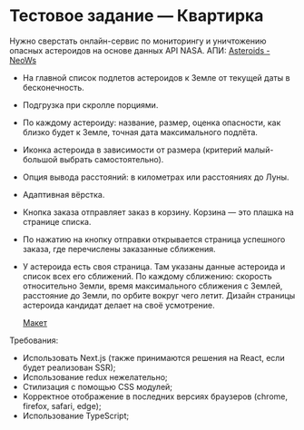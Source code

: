 # Тестовое задание — Квартирка
Нужно сверстать онлайн-сервис по мониторингу и уничтожению опасных астероидов на основе данных API NASA. 
АПИ: [Asteroids - NeoWs](https://api.nasa.gov)

- На главной список подлетов астероидов к Земле от текущей даты в бесконечность. 
- Подгрузка при скролле порциями. 
- По каждому астероиду: название, размер, оценка опасности, как близко будет к Земле, точная дата максимального подлёта. 
- Иконка астероида в зависимости от размера (критерий малый-большой выбрать самостоятельно). 
- Опция вывода расстояний: в километрах или расстояниях до Луны.
- Адаптивная вёрстка.
- Кнопка заказа отправляет заказ в корзину. Корзина — это плашка на странице списка. 
- По нажатию на кнопку отправки открывается страница успешного заказа, где перечислены заказанные сближения.
- У астероида есть своя страница. Там указаны данные астероида и список всех его сближений. По каждому сближению: скорость относительно Земли, время максимального сближения с Землей, расстояние до Земли, по орбите вокруг чего летит. Дизайн страницы астероида кандидат делает на своё усмотрение.

  [Макет](https://www.figma.com/file/N9aUcWK3o189lZcwQyzU79/Armaggedon-V3?type=design&node-id=0%3A1&mode=design&t=nb1Hyl3qNhdm2c4a-1)

Требования:
- Использовать Next.js (также принимаются решения на React, если будет реализован SSR);
- Использование redux нежелательно;
- Стилизация с помощью CSS модулей;
- Корректное отображение в последних версиях браузеров (chrome, firefox, safari, edge);
- Использование TypeScript;
